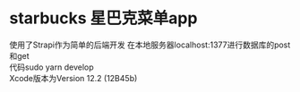 # starbucks 星巴克菜单app

使用了Strapi作为简单的后端开发 在本地服务器localhost:1377进行数据库的post和get<br>
代码sudo yarn develop<br>
Xcode版本为Version 12.2 (12B45b)
